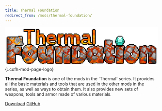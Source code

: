 ```yaml
---
title: Thermal Foundation
redirect_from: /mods/thermal-foundation/
---
```


![Thermal Foundation logo](/assets/images/modlogos/thermal-foundation.png){:.cofh-mod-page-logo}


**Thermal Foundation** is one of the mods in the 'Thermal' series. It provides
all the basic materials and tools that are used in the other mods in the series,
as well as ways to obtain them. It also provides new sets of weapons, tools and
armor made of various materials.


<div class="uk-margin-top uk-button-group">
    <a class="uk-button uk-button-large uk-button-success uk-text-bold" href="/downloads/">Download</a>
    <a class="uk-button uk-button-large" href="https://github.com/CoFH/ThermalFoundation">GitHub</a>
</div>
